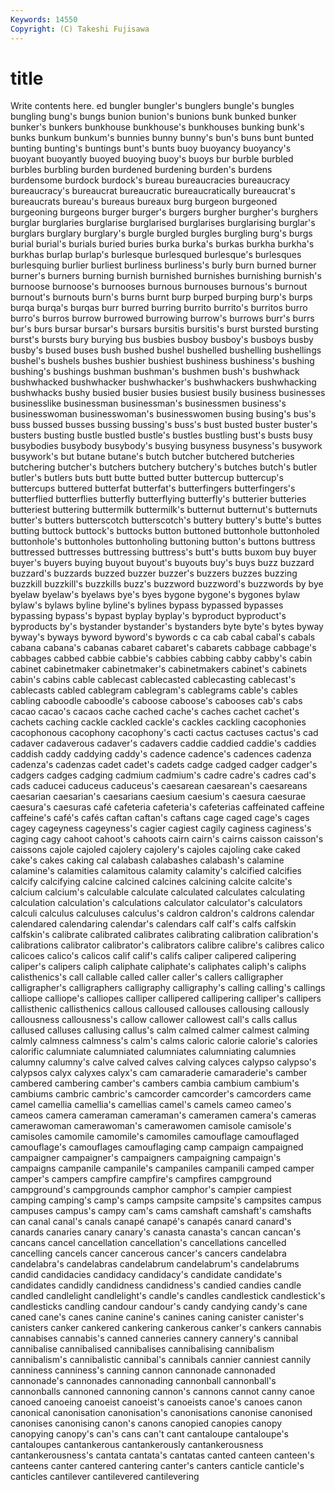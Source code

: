 ```yaml
---
Keywords: 14550 
Copyright: (C) Takeshi Fujisawa
---
```


# title

Write contents here.
ed bungler bungler's bunglers
bungle's bungles bungling bung's bungs bunion bunion's bunions bunk bunked
bunker bunker's bunkers bunkhouse bunkhouse's bunkhouses bunking bunk's bunks bunkum
bunkum's bunnies bunny bunny's bun's buns bunt bunted bunting bunting's
buntings bunt's bunts buoy buoyancy buoyancy's buoyant buoyantly buoyed buoying
buoy's buoys bur burble burbled burbles burbling burden burdened burdening
burden's burdens burdensome burdock burdock's bureau bureaucracies bureaucracy bureaucracy's bureaucrat
bureaucratic bureaucratically bureaucrat's bureaucrats bureau's bureaus bureaux burg burgeon burgeoned
burgeoning burgeons burger burger's burgers burgher burgher's burghers burglar burglaries
burglarise burglarised burglarises burglarising burglar's burglars burglary burglary's burgle burgled
burgles burgling burg's burgs burial burial's burials buried buries burka
burka's burkas burkha burkha's burkhas burlap burlap's burlesque burlesqued burlesque's
burlesques burlesquing burlier burliest burliness burliness's burly burn burned burner
burner's burners burning burnish burnished burnishes burnishing burnish's burnoose burnoose's
burnooses burnous burnouses burnous's burnout burnout's burnouts burn's burns burnt
burp burped burping burp's burps burqa burqa's burqas burr burred
burring burrito burrito's burritos burro burro's burros burrow burrowed burrowing
burrow's burrows burr's burrs bur's burs bursar bursar's bursars bursitis
bursitis's burst bursted bursting burst's bursts bury burying bus busbies
busboy busboy's busboys busby busby's bused buses bush bushed bushel
bushelled bushelling bushellings bushel's bushels bushes bushier bushiest bushiness bushiness's
bushing bushing's bushings bushman bushman's bushmen bush's bushwhack bushwhacked bushwhacker
bushwhacker's bushwhackers bushwhacking bushwhacks bushy busied busier busies busiest busily
business businesses businesslike businessman businessman's businessmen business's businesswoman businesswoman's businesswomen
busing busing's bus's buss bussed busses bussing bussing's buss's bust
busted buster buster's busters busting bustle bustled bustle's bustles bustling
bust's busts busy busybodies busybody busybody's busying busyness busyness's busywork
busywork's but butane butane's butch butcher butchered butcheries butchering butcher's
butchers butchery butchery's butches butch's butler butler's butlers buts butt
butte butted butter buttercup buttercup's buttercups buttered butterfat butterfat's butterfingers
butterfingers's butterflied butterflies butterfly butterflying butterfly's butterier butteries butteriest buttering
buttermilk buttermilk's butternut butternut's butternuts butter's butters butterscotch butterscotch's buttery
buttery's butte's buttes butting buttock buttock's buttocks button buttoned buttonhole
buttonholed buttonhole's buttonholes buttonholing buttoning button's buttons buttress buttressed buttresses
buttressing buttress's butt's butts buxom buy buyer buyer's buyers buying
buyout buyout's buyouts buy's buys buzz buzzard buzzard's buzzards buzzed
buzzer buzzer's buzzers buzzes buzzing buzzkill buzzkill's buzzkills buzz's buzzword
buzzword's buzzwords by bye byelaw byelaw's byelaws bye's byes bygone
bygone's bygones bylaw bylaw's bylaws byline byline's bylines bypass bypassed
bypasses bypassing bypass's bypast byplay byplay's byproduct byproduct's byproducts by's
bystander bystander's bystanders byte byte's bytes byway byway's byways byword
byword's bywords c ca cab cabal cabal's cabals cabana cabana's
cabanas cabaret cabaret's cabarets cabbage cabbage's cabbages cabbed cabbie cabbie's
cabbies cabbing cabby cabby's cabin cabinet cabinetmaker cabinetmaker's cabinetmakers cabinet's
cabinets cabin's cabins cable cablecast cablecasted cablecasting cablecast's cablecasts cabled
cablegram cablegram's cablegrams cable's cables cabling caboodle caboodle's caboose caboose's
cabooses cab's cabs cacao cacao's cacaos cache cached cache's caches
cachet cachet's cachets caching cackle cackled cackle's cackles cackling cacophonies
cacophonous cacophony cacophony's cacti cactus cactuses cactus's cad cadaver cadaverous
cadaver's cadavers caddie caddied caddie's caddies caddish caddy caddying caddy's
cadence cadence's cadences cadenza cadenza's cadenzas cadet cadet's cadets cadge
cadged cadger cadger's cadgers cadges cadging cadmium cadmium's cadre cadre's
cadres cad's cads caducei caduceus caduceus's caesarean caesarean's caesareans caesarian
caesarian's caesarians caesium caesium's caesura caesurae caesura's caesuras café cafeteria
cafeteria's cafeterias caffeinated caffeine caffeine's café's cafés caftan caftan's caftans
cage caged cage's cages cagey cageyness cageyness's cagier cagiest cagily
caginess caginess's caging cagy cahoot cahoot's cahoots cairn cairn's cairns
caisson caisson's caissons cajole cajoled cajolery cajolery's cajoles cajoling cake
caked cake's cakes caking cal calabash calabashes calabash's calamine calamine's
calamities calamitous calamity calamity's calcified calcifies calcify calcifying calcine calcined
calcines calcining calcite calcite's calcium calcium's calculable calculate calculated calculates
calculating calculation calculation's calculations calculator calculator's calculators calculi calculus calculuses
calculus's caldron caldron's caldrons calendar calendared calendaring calendar's calendars calf
calf's calfs calfskin calfskin's calibrate calibrated calibrates calibrating calibration calibration's
calibrations calibrator calibrator's calibrators calibre calibre's calibres calico calicoes calico's
calicos calif calif's califs caliper calipered calipering caliper's calipers caliph
caliphate caliphate's caliphates caliph's caliphs calisthenics's call callable called caller
caller's callers calligrapher calligrapher's calligraphers calligraphy calligraphy's calling calling's callings
calliope calliope's calliopes calliper callipered callipering calliper's callipers callisthenic callisthenics
callous calloused callouses callousing callously callousness callousness's callow callower callowest
call's calls callus callused calluses callusing callus's calm calmed calmer
calmest calming calmly calmness calmness's calm's calms caloric calorie calorie's
calories calorific calumniate calumniated calumniates calumniating calumnies calumny calumny's calve
calved calves calving calyces calypso calypso's calypsos calyx calyxes calyx's
cam camaraderie camaraderie's camber cambered cambering camber's cambers cambia cambium
cambium's cambiums cambric cambric's camcorder camcorder's camcorders came camel camellia
camellia's camellias camel's camels cameo cameo's cameos camera cameraman cameraman's
cameramen camera's cameras camerawoman camerawoman's camerawomen camisole camisole's camisoles camomile
camomile's camomiles camouflage camouflaged camouflage's camouflages camouflaging camp campaign campaigned
campaigner campaigner's campaigners campaigning campaign's campaigns campanile campanile's campaniles campanili
camped camper camper's campers campfire campfire's campfires campground campground's campgrounds
camphor camphor's campier campiest camping camping's camp's camps campsite campsite's
campsites campus campuses campus's campy cam's cams camshaft camshaft's camshafts
can canal canal's canals canapé canapé's canapés canard canard's canards
canaries canary canary's canasta canasta's cancan cancan's cancans cancel cancellation
cancellation's cancellations cancelled cancelling cancels cancer cancerous cancer's cancers candelabra
candelabra's candelabras candelabrum candelabrum's candelabrums candid candidacies candidacy candidacy's candidate
candidate's candidates candidly candidness candidness's candied candies candle candled candlelight
candlelight's candle's candles candlestick candlestick's candlesticks candling candour candour's candy
candying candy's cane caned cane's canes canine canine's canines caning
canister canister's canisters canker cankered cankering cankerous canker's cankers cannabis
cannabises cannabis's canned canneries cannery cannery's cannibal cannibalise cannibalised cannibalises
cannibalising cannibalism cannibalism's cannibalistic cannibal's cannibals cannier canniest cannily canniness
canniness's canning cannon cannonade cannonaded cannonade's cannonades cannonading cannonball cannonball's
cannonballs cannoned cannoning cannon's cannons cannot canny canoe canoed canoeing
canoeist canoeist's canoeists canoe's canoes canon canonical canonisation canonisation's canonisations
canonise canonised canonises canonising canon's canons canopied canopies canopy canopying
canopy's can's cans can't cant cantaloupe cantaloupe's cantaloupes cantankerous cantankerously
cantankerousness cantankerousness's cantata cantata's cantatas canted canteen canteen's canteens canter
cantered cantering canter's canters canticle canticle's canticles cantilever cantilevered cantilevering
